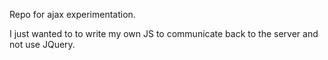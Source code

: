Repo for ajax experimentation.

I just wanted to to write my own JS to communicate back to the server and not use JQuery.
